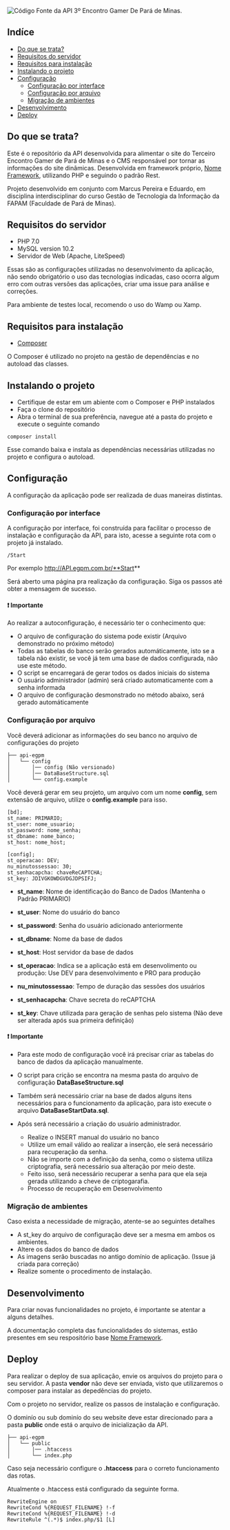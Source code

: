 ![Código Fonte da API 3º Encontro Gamer De Pará de Minas.](https://user-images.githubusercontent.com/25160385/73674435-40d21980-468f-11ea-9efc-b1b5d3882953.jpg)

## Indíce

* [Do que se trata? ](https://github.com/Lucasmg37/api-egpm/tree/read.me#do-que-se-trata)
* [Requisitos do servidor](https://github.com/Lucasmg37/api-egpm/tree/read.me#requisitos-do-servidor)
* [Requisitos para instalação](https://github.com/Lucasmg37/api-egpm/tree/read.me#requisitos-para-instala%C3%A7%C3%A3o)
* [Instalando o projeto](https://github.com/Lucasmg37/api-egpm/tree/read.me#instalando-o-projeto)
* [Configuração](https://github.com/Lucasmg37/api-egpm/tree/read.me#configura%C3%A7%C3%A3o)
    * [Configuração por interface](https://github.com/Lucasmg37/api-egpm/tree/read.me#configura%C3%A7%C3%A3o-por-interface)
    * [Configuração por arquivo](https://github.com/Lucasmg37/api-egpm/tree/read.me#configura%C3%A7%C3%A3o-por-arquivo)
    * [Migração de ambientes](https://github.com/Lucasmg37/api-egpm/tree/read.me#migra%C3%A7%C3%A3o-de-ambientes)
* [Desenvolvimento](https://github.com/Lucasmg37/api-egpm/tree/read.me#desenvolvimento)
* [Deploy](https://github.com/Lucasmg37/api-egpm/tree/read.me#deployo)


## Do que se trata?
Este é o repositório da API desenvolvida para alimentar o site do Terceiro Encontro Gamer de Pará de Minas e o CMS responsável por tornar as informações do site dinâmicas.
Desenvolvida em framework próprio, [Nome Framework](https://github.com/Lucasmg37/pesquisa_de_satisfacao_back/tree/framework/master), utilizando PHP e seguindo o padrão Rest.

Projeto desenvolvido em conjunto com Marcus Pereira e Eduardo, em disciplina interdisciplinar do curso Gestão de Tecnologia da Informação da FAPAM (Faculdade de Pará de Minas).

## Requisitos do servidor
- PHP 7.0
- MySQL version 10.2
- Servidor de Web (Apache, LiteSpeed)

Essas são as configurações utilizadas no desenvolvimento da aplicação, não sendo obrigatório o uso das tecnologias indicadas,
 caso ocorra algum erro com outras versões das aplicações, criar uma issue para análise e correções.
 
 Para ambiente de testes local, recomendo o uso do Wamp ou Xamp.


## Requisitos para instalação
-  [Composer](https://getcomposer.org/)

O Composer é utilizado no projeto na gestão de dependências e no autoload das classes.


## Instalando o projeto
- Certifique de estar em um abiente com o Composer e PHP instalados
- Faça o clone do repositório
- Abra o terminal de sua preferência, navegue até a pasta do projeto e execute o seguinte comando

```
composer install
```
Esse comando baixa e instala as dependências necessárias utilizadas no projeto e configura o autoload.

## Configuração
A configuração da aplicação pode ser realizada de duas maneiras distintas.

### Configuração por interface
A configuração por interface, foi construída para facilitar o processo de instalação e configuração da API, para isto, acesse a seguinte rota com o projeto já instalado.

```
/Start
```

Por exemplo http://API.egpm.com.br/**Start**

Será aberto uma página pra realização da configuração. Siga os passos até obter a mensagem de sucesso.

#### ❗ Importante
Ao realizar a autoconfiguração, é necessário ter o conhecimento que:
* O arquivo de configuração do sistema pode existir (Arquivo demonstrado no próximo método)
* Todas as tabelas do banco serão gerados automáticamente, isto se a tabela não existir, se você já tem uma base de dados configurada, não use este método.
* O script se encarregará de gerar todos os dados iniciais do sistema
* O usuário administrador (admin) será criado automaticamente com a senha informada
* O arquivo de configuração desmonstrado no método abaixo, será gerado automáticamente

### Configuração por arquivo
Você deverá adicionar as informações do seu banco no arquivo de configurações do projeto

```
├── api-egpm
│   └── config
│       │── config (Não versionado)
│       │── DataBaseStructure.sql
│       └── config.example
```

Você deverá gerar em seu projeto, um arquivo com um nome **config**, sem extensão de arquivo, utilize o **config.example**
para isso.

```
[bd];
st_name: PRIMARIO;
st_user: nome_usuario;
st_password: nome_senha;
st_dbname: nome_banco;
st_host: nome_host;

[config];
st_operacao: DEV;
nu_minutossessao: 30;
st_senhacapcha: chaveReCAPTCHA;
st_key: JDIVGKOWDGVDGJDPSIFJ;
```

* **st_name**: Nome de identificação do Banco de Dados (Mantenha o Padrão PRIMARIO)
* **st_user**: Nome do usuário do banco
* **st_password**: Senha do usuário adicionado anteriormente
* **st_dbname**: Nome da base de dados
* **st_host**: Host servidor da base de dados


* **st_operacao**: Indica se a aplicação está em desenvolimento ou produção: 
Use DEV para desenvolvimento e PRO para produção
* **nu_minutossessao**: Tempo de duração das sessões dos usuários
* **st_senhacapcha**: Chave secreta do reCAPTCHA
* **st_key**: Chave utilizada para geração de senhas pelo sistema (Não deve ser alterada após sua primeira definição)

#### ❗ Importante
 * Para este modo de configuração você irá precisar criar as tabelas do banco de dados da aplicação manualmente.

 * O script para crição se encontra na mesma pasta do arquivo de configuração **DataBaseStructure.sql**

 * Também será necessário criar na base de dados alguns itens necessários para o funcionamento da aplicação, para isto execute o arquivo
**DataBaseStartData.sql**.

 * Após será necessário a criação do usuário administrador.

      * Realize o INSERT manual do usuário no banco
      * Utilize um email válido ao realizar a inserção, ele será necessário para recuperação da senha.
      * Não se importe com a definição da senha, como o sistema utiliza criptografia, será necessário sua alteração por meio deste.
      * Feito isso, será necessário recuperar a senha para que ela seja gerada utilizando a cheve de criptogarafia.
      * Processo de recuperação em Desenvolvimento

### Migração de ambientes
Caso exista a necessidade de migração, atente-se ao seguintes detalhes
* A st_key do arquivo de configuração deve ser a mesma em ambos os ambientes.
* Altere os dados do banco de dados
* As imagens serão buscadas no antigo domínio de aplicação. (Issue já criada para correção)
* Realize somente o procedimento de instalação.

## Desenvolvimento
Para criar novas funcionalidades no projeto, é importante se atentar a alguns detalhes.

A documentação completa das funcionalidades do sistemas, estão presentes em seu respositório base 
[Nome Framework](https://github.com/Lucasmg37/pesquisa_de_satisfacao_back/tree/framework/master).

## Deploy
Para realizar o deploy de sua aplicação, envie os arquivos do projeto para o seu servidor.
A pasta **vendor** não deve ser enviada, visto que utilizaremos o composer para instalar as depedências do projeto.

Com o projeto no servidor, realize os passos de instalação e configuração.

O dominío ou sub dominío do seu website deve estar direcionado para a pasta **public** onde está o arquivo de inicialização da API.

```
├── api-egpm
│   └── public
│       |── .htaccess
│       └── index.php
```

Caso seja necessário configure o **.htaccess** para o correto funcionamento das rotas.

Atualmente o .htaccess está configurado da seguinte forma.

```
RewriteEngine on
RewriteCond %{REQUEST_FILENAME} !-f
RewriteCond %{REQUEST_FILENAME} !-d
RewriteRule ^(.*)$ index.php/$1 [L]
```
